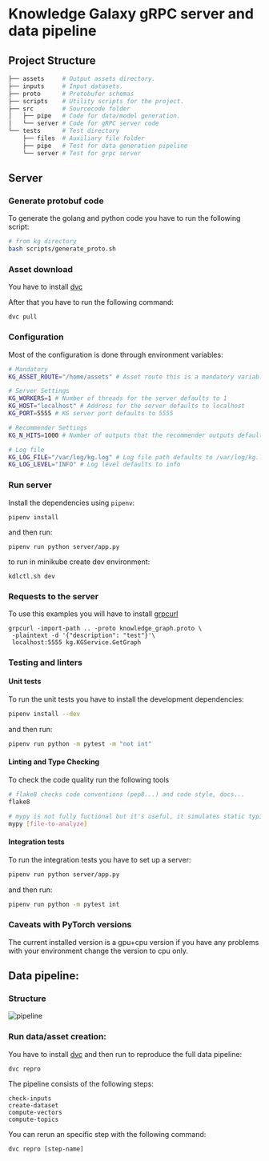 # Knowledge Galaxy gRPC server and data pipeline

## Project Structure

```bash
├── assets     # Output assets directory.
├── inputs     # Input datasets.
├── proto      # Protobufer schemas
├── scripts    # Utility scripts for the project.
├── src        # Sourcecode folder
│   ├── pipe   # Code for data/model generation.
│   └── server # Code for gRPC server code
└── tests      # Test directory
    ├── files  # Auxiliary file folder
    ├── pipe   # Test for data generation pipeline
    └── server # Test for grpc server
```
## Server
### Generate protobuf code
To generate the golang and python code you have to run the following script:
```bash
# from kg directory
bash scripts/generate_proto.sh
```

### Asset download
You have to install [dvc](https://dvc.org/doc/install)

After that you have to run the following command:
```
dvc pull
```

### Configuration
Most of the configuration is done through environment variables:
```bash
# Mandatory
KG_ASSET_ROUTE="/home/assets" # Asset route this is a mandatory variable

# Server Settings
KG_WORKERS=1 # Number of threads for the server defaults to 1
KG_HOST="localhost" # Address for the server defaults to localhost
KG_PORT=5555 # KG server port defaults to 5555

# Recommender Settings
KG_N_HITS=1000 # Number of outputs that the recommender outputs defaults to 1000

# Log file
KG_LOG_FILE="/var/log/kg.log" # Log file path defaults to /var/log/kg.log
KG_LOG_LEVEL="INFO" # Log level defaults to info
```

### Run server

Install the dependencies using `pipenv`:
```
pipenv install
```

and then run:
```
pipenv run python server/app.py
```

to run in minikube create dev environment:
```
kdlctl.sh dev
```

### Requests to the server
To use this examples you will have to install [grpcurl](https://github.com/fullstorydev/grpcurl)
```
grpcurl -import-path .. -proto knowledge_graph.proto \
 -plaintext -d '{"description": "test"}'\
 localhost:5555 kg.KGService.GetGraph
```

### Testing and linters

#### Unit tests

To run the unit tests you have to install the development dependencies:

```bash
pipenv install --dev
```

and then run:

```bash
pipenv run python -m pytest -m "not int"
```

#### Linting and Type Checking

To check the code quality run the following tools

```bash
# flake8 checks code conventions (pep8...) and code style, docs...
flake8

# mypy is not fully fuctional but it's useful, it simulates static typing
mypy [file-to-analyze]
```

#### Integration tests

To run the integration tests you have to set up a server:

```bash
pipenv run python server/app.py
```

and then run:

```bash
pipenv run python -m pytest int
```
### Caveats with PyTorch versions

The current installed version is a gpu+cpu version if you have any problems with your environment change the version
to cpu only.

## Data pipeline:

### Structure
![pipeline](pipeline.svg)

### Run data/asset creation:
You have to install [dvc](https://dvc.org/doc/install) and then run to reproduce the full data pipeline:
```
dvc repro
```

The pipeline consists of the following steps:
```
check-inputs
create-dataset
compute-vectors
compute-topics
```

You can rerun an specific step with the following command:
```
dvc repro [step-name]
```


